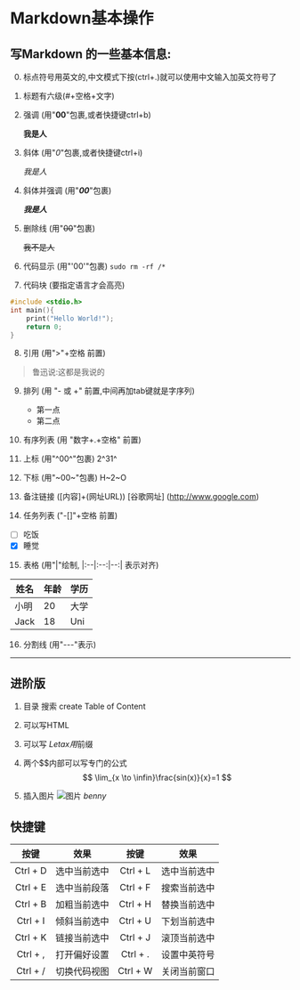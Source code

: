 # Markdown基本操作

## 写Markdown 的一些基本信息:

0. 标点符号用英文的,中文模式下按(ctrl+.)就可以使用中文输入加英文符号了

1. 标题有六级(#+空格+文字)

2. 强调 (用"**00**"包裹,或者快捷键ctrl+b) 
   
   **我是人**

3. 斜体 (用"*0*"包裹,或者快捷键ctrl+i)
   
   *我是人*

4. 斜体并强调 (用"***00***"包裹) 
   
   ***我是人***

5. 删除线 (用"~~00~~"包裹) 
   
   ~~我不是人~~

6. 代码显示 (用"'00'"包裹) 
   `sudo rm -rf /*`

7.  代码块  (要指定语言才会高亮)
   
```c
#include <stdio.h>
int main(){
    print("Hello World!");
    return 0;
}
```

8.   引用 (用">"+空格 前置) 
   > 鲁迅说:这都是我说的

9.  排列 (用 "- 或 +" 前置,中间再加tab键就是字序列) 
    - 第一点
    - 第二点


10.  有序列表 (用 "数字+.+空格" 前置) 

11.  上标 (用"^00^"包裹) 
    2^31^

12.  下标 (用"~00~"包裹) 
    H~2~O

13.  备注链接 ([内容]+(网址URL))
   [谷歌网址] (http://www.google.com)

14.  任务列表 ("-[]"+空格 前置)
  - [ ] 吃饭
  - [x] 睡觉

15.  表格 (用"|"绘制, |:--|:--:|--:| 表示对齐)

姓名|年龄|学历
---|---|---
小明|20|大学
Jack|18|Uni

16.  分割线 (用"---"表示)
---

## 进阶版

1. 目录 搜索 create Table of Content

2. 可以写HTML

3. 可以写 $Letax  用$前缀

4. 两个\$\$内部可以写专门的公式
$$
\lim_{x \to \infin}\frac{sin(x)}{x}=1
$$

5. 插入图片 ![图片](https://yt3.ggpht.com/a/AGF-l7_XfZlXgB6G8xFuINdE_Lzwf8xbxUtXI0C3NQ=s900-c-k-c0xffffffff-no-rj-mo)
*benny*
## 快捷键

| 按键 | 效果 | 按键 | 效果 |
| :--: | :--: | :--: | :--: |
|Ctrl + D |选中当前选中| Ctrl + L | 选中当前选中
|Ctrl + E |选中当前段落| Ctrl + F | 搜索当前选中
|Ctrl + B |加粗当前选中| Ctrl + H | 替换当前选中
|Ctrl + I |倾斜当前选中| Ctrl + U | 下划当前选中
|Ctrl + K |链接当前选中| Ctrl + J | 滚顶当前选中
|Ctrl + , |打开偏好设置| Ctrl + . | 设置中英符号
|Ctrl + / |切换代码视图| Ctrl + W | 关闭当前窗口
